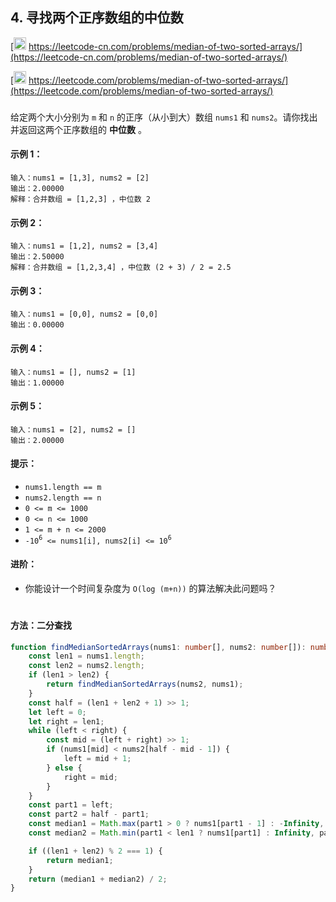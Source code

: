## 4. 寻找两个正序数组的中位数

[<img src="https://static.leetcode-cn.com/cn-mono-assets/production/assets/logo-dark-cn.c42314a8.svg" height="20" /> https://leetcode-cn.com/problems/median-of-two-sorted-arrays/](https://leetcode-cn.com/problems/median-of-two-sorted-arrays/)

[<img src="https://assets.leetcode.com/static_assets/public/webpack_bundles/images/logo-dark.e99485d9b.svg" height="20"/> https://leetcode.com/problems/median-of-two-sorted-arrays/](https://leetcode.com/problems/median-of-two-sorted-arrays/)

###

给定两个大小分别为 `m` 和 `n` 的正序（从小到大）数组 `nums1` 和 `nums2`。请你找出并返回这两个正序数组的 **中位数** 。

#### 示例 1：

```
输入：nums1 = [1,3], nums2 = [2]
输出：2.00000
解释：合并数组 = [1,2,3] ，中位数 2
```

#### 示例 2：

```
输入：nums1 = [1,2], nums2 = [3,4]
输出：2.50000
解释：合并数组 = [1,2,3,4] ，中位数 (2 + 3) / 2 = 2.5
```

#### 示例 3：

```
输入：nums1 = [0,0], nums2 = [0,0]
输出：0.00000
```

#### 示例 4：

```
输入：nums1 = [], nums2 = [1]
输出：1.00000
```

#### 示例 5：

```
输入：nums1 = [2], nums2 = []
输出：2.00000
```

#### 提示：

-   `nums1.length == m`
-   `nums2.length == n`
-   `0 <= m <= 1000`
-   `0 <= n <= 1000`
-   `1 <= m + n <= 2000`
-   `-10`<sup>`6`</sup>` <= nums1[i], nums2[i] <= 10`<sup>`6`</sup>

#### 进阶：

-   你能设计一个时间复杂度为 `O(log (m+n))` 的算法解决此问题吗？

#

#### 方法：二分查找

```ts
function findMedianSortedArrays(nums1: number[], nums2: number[]): number {
    const len1 = nums1.length;
    const len2 = nums2.length;
    if (len1 > len2) {
        return findMedianSortedArrays(nums2, nums1);
    }
    const half = (len1 + len2 + 1) >> 1;
    let left = 0;
    let right = len1;
    while (left < right) {
        const mid = (left + right) >> 1;
        if (nums1[mid] < nums2[half - mid - 1]) {
            left = mid + 1;
        } else {
            right = mid;
        }
    }
    const part1 = left;
    const part2 = half - part1;
    const median1 = Math.max(part1 > 0 ? nums1[part1 - 1] : -Infinity, part2 > 0 ? nums2[part2 - 1] : -Infinity);
    const median2 = Math.min(part1 < len1 ? nums1[part1] : Infinity, part2 < len2 ? nums2[part2] : Infinity);

    if ((len1 + len2) % 2 === 1) {
        return median1;
    }
    return (median1 + median2) / 2;
}
```
